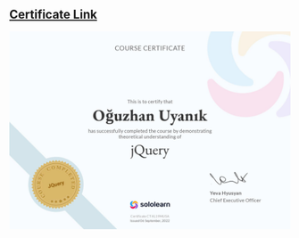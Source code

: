 ## <a href="https://www.sololearn.com/certificates/CT-XL19MU5A">Certificate Link</a>
<img src="https://github.com/oguzhanuyanik-sr/certificates/blob/main/SoloLearn/jquery/cert-CT-XL19MU5A.jpg?raw=true" />
